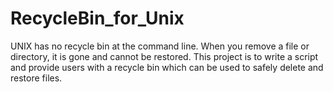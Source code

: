 # RecycleBin_for_Unix
UNIX has no recycle bin at the command line. When you remove a file or directory, it is gone and cannot be restored. This project is to write a script and  provide users with a recycle bin which can be used to safely delete and restore files.
